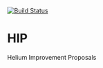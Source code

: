 [![Build Status](https://travis-ci.com/helium/lorawan-sniffer.svg?token=35YrBmyVB8LNrXzjrRop&branch=master)](https://travis-ci.com/helium/lorawan-sniffer)
# HIP
Helium Improvement Proposals
